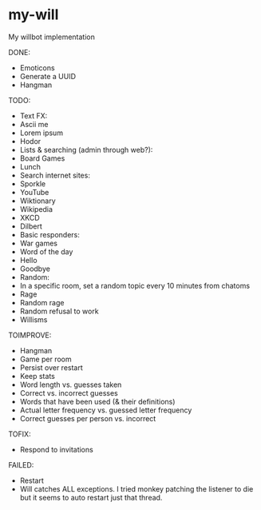 my-will
=======

My willbot implementation

DONE:
 * Emoticons
 * Generate a UUID
 * Hangman

TODO:
 * Text FX:
  * Ascii me
  * Lorem ipsum
  * Hodor
 * Lists & searching (admin through web?):
  * Board Games
  * Lunch
 * Search internet sites:
  * Sporkle
  * YouTube
  * Wiktionary
  * Wikipedia
  * XKCD
  * Dilbert
 * Basic responders:
  * War games
  * Word of the day
  * Hello
  * Goodbye
 * Random:
  * In a specific room, set a random topic every 10 minutes from chatoms
  * Rage
  * Random rage
  * Random refusal to work
  * Willisms

TOIMPROVE:
 * Hangman
  * Game per room
  * Persist over restart
  * Keep stats
   * Word length vs. guesses taken
   * Correct vs. incorrect guesses
   * Words that have been used (& their definitions)
   * Actual letter frequency vs. guessed letter frequency
   * Correct guesses per person vs. incorrect

TOFIX:
 * Respond to invitations

FAILED:
 * Restart
  * Will catches ALL exceptions. I tried monkey patching the listener to die but it seems to auto restart just that thread.
